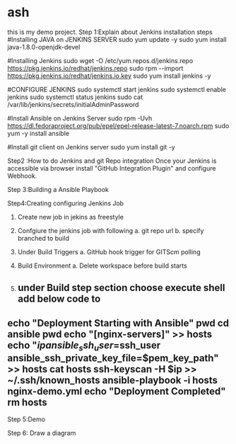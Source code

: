# ash
this is my demo project.
Step 1:Explain about Jenkins installation steps
#Installing JAVA on JENKINS SERVER
sudo yum update -y
sudo yum install java-1.8.0-openjdk-devel

#Installing Jenkins
sudo wget -O /etc/yum.repos.d/jenkins.repo https://pkg.jenkins.io/redhat/jenkins.repo
sudo rpm --import https://pkg.jenkins.io/redhat/jenkins.io.key
sudo yum install jenkins -y

#CONFIGURE JENKINS 
sudo systemctl start jenkins
sudo systemctl enable jenkins
sudo systemctl status jenkins
sudo cat /var/lib/jenkins/secrets/initialAdminPassword

#Install Ansible on Jenkins Server
sudo rpm -Uvh https://dl.fedoraproject.org/pub/epel/epel-release-latest-7.noarch.rpm
sudo yum -y install ansible

#Install git client on Jenkins server
sudo yum install git -y

Step2 :How to do Jenkins and git Repo integration
Once your Jenkins is accessible via browser install "GitHub Integration Plugin" and configure Webhook.

Step 3:Building a Ansible Playbook

Step4:Creating configuring  Jenkins Job
1. Create new job in jekins as freestyle
2. Confgiure the jenkins job with following
   a. git repo url
   b. specify branched to build
3. Under Build Triggers
  a. GitHub hook trigger for GITScm polling
4. Build Environment
  a. Delete workspace before build starts

5. under Build step section choose execute shell add below code to 
   ---
echo "Deployment Starting with Ansible"
pwd
cd ansible 
pwd
echo "[nginx-servers]" >> hosts
echo "$ip ansible_ssh_user=$ssh_user ansible_ssh_private_key_file=$pem_key_path" >> hosts
cat hosts
ssh-keyscan -H $ip >> ~/.ssh/known_hosts
ansible-playbook -i hosts nginx-demo.yml
echo "Deployment Completed"
rm hosts
   ---
Step 5:Demo 

Step 6: Draw a diagram 

